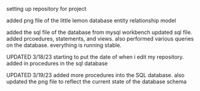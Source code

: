 setting up repository for project <br />

added png file of the little lemon database entity relationship model<br />

added the sql file of the database from mysql workbench
updated sql file. added prcoedures, statements, and views. also performed various queries on the database. everything is running stable. <br />


UPDATED 3/18/23
starting to put the date of when i edit my repository. added in procedures in the sql database <br />


UPDATED 3/19/23
added more procedures into the SQL database. also updated the png file to reflect the current state of the database schema <br />